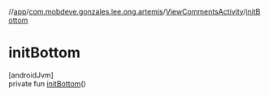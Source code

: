 //[app](../../../index.md)/[com.mobdeve.gonzales.lee.ong.artemis](../index.md)/[ViewCommentsActivity](index.md)/[initBottom](init-bottom.md)

# initBottom

[androidJvm]\
private fun [initBottom](init-bottom.md)()
